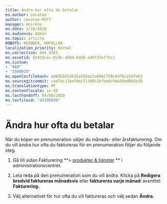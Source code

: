```yaml
---
title: Ändra hur ofta du betalar
ms.author: cmcatee
author: cmcatee-MSFT
manager: mnirkhe
ms.date: 3/20/2018
ms.audience: Admin
ms.topic: article
ROBOTS: NOINDEX, NOFOLLOW
localization_priority: Normal
ms.collection: Adm_O365
ms.assetid: 81423cec-8c9e-408d-bd26-a46f37ef75c1
ms.custom:
- "469"
- "1500025"
ms.openlocfilehash: ed85b1053635a565ac2a00b1758c0df6ce5d7e63
ms.sourcegitcommit: cad7ec134efdac7130911bfee6cb4a59ad882e39
ms.translationtype: MT
ms.contentlocale: sv-SE
ms.lasthandoff: 04/08/2020
ms.locfileid: "43195036"
---
```

# <a name="change-how-often-you-pay"></a>Ändra hur ofta du betalar

När du köper en prenumeration väljer du månads- eller årsfakturering. Om du vill ändra hur ofta du faktureras för en prenumeration följer du följande steg.

1. Gå till sidan Fakturering **> [produkter & tjänster](https://go.microsoft.com/fwlink/p/?linkid=842054) ** i administrationscentret.

2. Leta reda på den prenumeration som du vill ändra. Klicka på **Redigera** **bredvid faktureras månadsvis** eller **faktureras varje månad**i avsnittet **Fakturering.**

3. Välj alternativet för hur ofta du vill faktureras och välj sedan **Ändra**.
